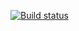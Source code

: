 [![Build status](https://ci.appveyor.com/api/projects/status/4hgln8ctvg1o4mcg?svg=true)](https://ci.appveyor.com/project/AlexandraChernova/card-delivery)